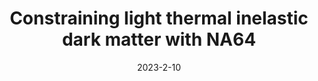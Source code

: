 ---
title: 'Constraining light thermal inelastic dark matter with NA64'
pub_number: 6
authors:  Martina Mongillo,  Asli Abdullahi,  Benjamin Banto Oberhauser,  Paolo Crivelli,  Matheus Hostert,  Daniele Massaro,  Laura Molina Bueno,  Silvia Pascoli
collection: publication
permalink: /publication/2023-2-10-ConstraininglightthermalinelasticdarkmatterwithNA64
date: 2023-2-10
venue: Eur.Phys.J.C 
paperurl: 'https://arxiv.org/abs/2302.05414'
citation_notitle: 'Martina Mongillo, Asli Abdullahi, Benjamin Banto Oberhauser, Paolo Crivelli, Matheus Hostert, Daniele Massaro, Laura Molina Bueno, Silvia Pascoli, Eur.Phys.J.C 83 (2023) 5 391'
citation: 'Constraining light thermal inelastic dark matter with NA64, Martina Mongillo, Asli Abdullahi, Benjamin Banto Oberhauser, Paolo Crivelli, Matheus Hostert, Daniele Massaro, Laura Molina Bueno, Silvia Pascoli, Eur.Phys.J.C 83 (2023) 5 391'
eprint: '2302.05414'

---